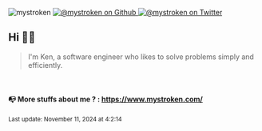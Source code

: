 <p align="left">
  <img src="https://komarev.com/ghpvc/?username=mystroken&label=Profile%20views&color=0e75b6&style=flat" alt="mystroken" />
  <a href="https://github.com/mystroken" rel="nofollow">
    <img src="https://img.shields.io/github/followers/mystroken?label=Follow&style=social" alt="@mystroken on Github" />
  </a>
  <a href="https://twitter.com/intent/follow?screen_name=mystroken" rel="nofollow">
    <img src="https://img.shields.io/twitter/follow/mystroken?label=Follow" alt="@mystroken on Twitter" />
  </a>
</p>

<h2 align="left">
Hi 👋🏾
</h2>

<blockquote align="left">
I'm Ken, a software engineer who likes to solve problems simply and efficiently.
</blockquote>

<br>

<h4>
📭 More stuffs about me ? : <a href="https://www.mystroken.com/?utm_medium=github-readme">https://www.mystroken.com/</a>
</h4>

<p align="left">
  <small> Last update: November 11, 2024 at 4:2:14</small>
</p>
